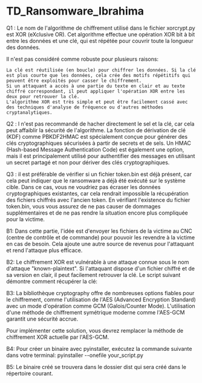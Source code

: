 # TD_Ransomware_Ibrahima
Q1 : Le nom de l'algorithme de chiffrement utilisé dans le fichier xorcrypt.py est XOR (eXclusive OR). Cet algorithme effectue une opération XOR bit à bit entre les données et une clé, qui est répétée pour couvrir toute la longueur des données.

Il n'est pas considéré comme robuste pour plusieurs raisons:

    La clé est réutilisée (en boucle) pour chiffrer les données. Si la clé est plus courte que les données, cela crée des motifs répétitifs qui peuvent être exploités pour casser le chiffrement.
    Si un attaquant a accès à une partie du texte en clair et au texte chiffré correspondant, il peut appliquer l'opération XOR entre les deux pour retrouver la clé.
    L'algorithme XOR est très simple et peut être facilement cassé avec des techniques d'analyse de fréquence ou d'autres méthodes cryptanalytiques.

Q2 : l n'est pas recommandé de hacher directement le sel et la clé, car cela peut affaiblir la sécurité de l'algorithme. La fonction de dérivation de clé (KDF) comme PBKDF2HMAC est spécialement conçue pour générer des clés cryptographiques sécurisées à partir de secrets et de sels. Un HMAC (Hash-based Message Authentication Code) est également une option, mais il est principalement utilisé pour authentifier des messages en utilisant un secret partagé et non pour dériver des clés cryptographiques.

Q3 : il est préférable de vérifier si un fichier token.bin est déjà présent, car cela peut indiquer que le ransomware a déjà été exécuté sur le système cible. Dans ce cas, vous ne voudriez pas écraser les données cryptographiques existantes, car cela rendrait impossible la récupération des fichiers chiffrés avec l'ancien token. En vérifiant l'existence du fichier token.bin, vous vous assurez de ne pas causer de dommages supplémentaires et de ne pas rendre la situation encore plus compliquée pour la victime.


B1: Dans cette partie, l'idée est d'envoyer les fichiers de la victime au CNC (centre de contrôle et de commande) pour pouvoir les revendre à la victime en cas de besoin. Cela ajoute une autre source de revenus pour l'attaquant et rend l'attaque plus efficace.

B2: Le chiffrement XOR est vulnérable à une attaque connue sous le nom d'attaque "known-plaintext". Si l'attaquant dispose d'un fichier chiffré et de sa version en clair, il peut facilement retrouver la clé. Le script suivant démontre comment récupérer la clé:

B3: La bibliothèque cryptography offre de nombreuses options fiables pour le chiffrement, comme l'utilisation de l'AES (Advanced Encryption Standard) avec un mode d'opération comme GCM (Galois/Counter Mode). L'utilisation d'une méthode de chiffrement symétrique moderne comme l'AES-GCM garantit une sécurité accrue.

Pour implémenter cette solution, vous devrez remplacer la méthode de chiffrement XOR actuelle par l'AES-GCM.

B4: Pour créer un binaire avec pyinstaller, exécutez la commande suivante dans votre terminal: pyinstaller --onefile your_script.py

B5: Le binaire créé se trouvera dans le dossier dist qui sera créé dans le répertoire courant.








